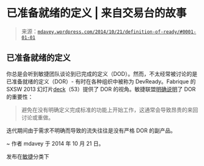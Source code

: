 <!--yml

分类：未分类

日期：2024-05-18 05:45:37

-->

# 已准备就绪的定义 | 来自交易台的故事

> 来源：[`mdavey.wordpress.com/2014/10/21/definition-of-ready/#0001-01-01`](https://mdavey.wordpress.com/2014/10/21/definition-of-ready/#0001-01-01)

## 已准备就绪的定义

你总是会听到敏捷团队谈论到已完成的定义（DOD）。然而，不太经常被讨论的是已准备就绪的定义（DOR）- 有时在各种组织中被称为 DevReady。Fabrique 的 SXSW 2013 幻灯片[deck](http://www.slideshare.net/fabriquenl/sxsw2013-fabpieter-130309-ss)（53）提供了 DOR 的视角。敏捷联盟[明确说明](http://guide.agilealliance.org/guide/definition-of-ready.html)了 DOR 的重要性：

> 避免在没有明确定义完成标准的功能上开始工作，这通常会导致昂贵的来回讨论或重做。

迭代期间由于需求不明确而导致的流失往往是没有严格 DOR 的副产品。

~ 作者 mdavey 于 2014 年 10 月 21 日。

发布在[敏捷](https://mdavey.wordpress.com/category/agile/)分类下
